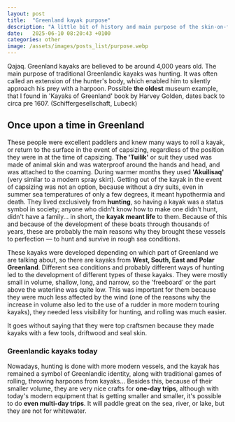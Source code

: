 ```yaml
---
layout: post
title:  "Greenland kayak purpose"
description: "A little bit of history and main purpose of the skin-on-frame Greenland hunting kayak."
date:   2025-06-10 08:20:43 +0100
categories: other
image: /assets/images/posts_list/purpose.webp
---
```

Qajaq. Greenland kayaks are believed to be around 4,000 years old. The main purpose of traditional Greenlandic kayaks was hunting. It was often called an extension of the hunter's body, which enabled him to silently approach his prey with a harpoon. Possible <strong>the oldest</strong> museum example, that I found in 'Kayaks of Greenland' book by Harvey Golden, dates back to circa pre 1607. (Schiffergesellschaft, Lubeck)

## Once upon a time in Greenland

These people were excellent paddlers and knew many ways to roll a kayak, or return to the surface in the event of capsizing, regardless of the position they were in at the time of capsizing.
<strong>The 'Tuilik'</strong> or suit they used was made of animal skin and was waterproof around the hands and head, and was attached to the coaming. During warmer months they used <strong>'Akuilisaq'</strong> (very similar to a modern spray skirt). Getting out of the kayak in the event of capsizing was not an option, because without a dry suits, even in summer sea temperatures of only a few degrees, it meant hypothermia and death.
They lived exclusively from <strong>hunting</strong>, so having a kayak was a status symbol in society; anyone who didn't know how to make one didn't hunt, didn't have a family... in short, the <strong>kayak meant life</strong> to them. Because of this and because of the development of these boats through thousands of years, these are probably the main reasons why they brought these vessels to perfection — to hunt and survive in rough sea conditions.

These kayaks were developed depending on which part of Greenland we are talking about, so there are kayaks from <strong>West, South, East and Polar Greenland</strong>. Different sea conditions and probably different ways of hunting led to the development of different types of these kayaks. They were mostly small in volume, shallow, long, and narrow, so the 'freeboard' or the part above the waterline was quite low. This was important for them because they were much less affected by the wind (one of the reasons why the increase in volume also led to the use of a rudder in more modern touring kayaks), they needed less visibility for hunting, and rolling was much easier.

It goes without saying that they were top craftsmen because they made kayaks with a few tools, driftwood and seal skin.

### Greenlandic kayaks today

Nowadays, hunting is done with more modern vessels, and the kayak has remained a symbol of Greenlandic identity, along with traditional games of rolling, throwing harpoons from kayaks...
Besides this, because of their smaller volume, they are very nice crafts for <strong>one-day trips</strong>, although with today's modern equipment that is getting smaller and smaller, it's possible to do <strong>even multi-day trips</strong>.
It will paddle great on the sea, river, or lake, but they are not for whitewater.